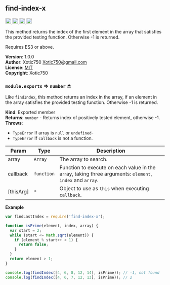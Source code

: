 <a name="module_find-index-x"></a>

## find-index-x
<a href="https://travis-ci.org/Xotic750/find-index-x"
title="Travis status">
<img
src="https://travis-ci.org/Xotic750/find-index-x.svg?branch=master"
alt="Travis status" height="18">
</a>
<a href="https://david-dm.org/Xotic750/find-index-x"
title="Dependency status">
<img src="https://david-dm.org/Xotic750/find-index-x.svg"
alt="Dependency status" height="18"/>
</a>
<a
href="https://david-dm.org/Xotic750/find-index-x#info=devDependencies"
title="devDependency status">
<img src="https://david-dm.org/Xotic750/find-index-x/dev-status.svg"
alt="devDependency status" height="18"/>
</a>
<a href="https://badge.fury.io/js/find-index-x" title="npm version">
<img src="https://badge.fury.io/js/find-index-x.svg"
alt="npm version" height="18">
</a>

This method returns the index of the first element in the array that satisfies the
provided testing function. Otherwise -1 is returned.

Requires ES3 or above.

**Version**: 1.0.0  
**Author**: Xotic750 <Xotic750@gmail.com>  
**License**: [MIT](&lt;https://opensource.org/licenses/MIT&gt;)  
**Copyright**: Xotic750  
<a name="exp_module_find-index-x--module.exports"></a>

### `module.exports` ⇒ <code>number</code> ⏏
Like `findIndex`, this method returns an index in the array, if an element
in the array satisfies the provided testing function. Otherwise -1 is returned.

**Kind**: Exported member  
**Returns**: <code>number</code> - Returns index of positively tested element, otherwise -1.  
**Throws**:

- <code>TypeError</code> If array is `null` or `undefined`-
- <code>TypeError</code> If `callback` is not a function.


| Param | Type | Description |
| --- | --- | --- |
| array | <code>Array</code> | The array to search. |
| callback | <code>function</code> | Function to execute on each value in the array,  taking three arguments: `element`, `index` and `array`. |
| [thisArg] | <code>\*</code> | Object to use as `this` when executing `callback`. |

**Example**  
```js
var findLastIndex = require('find-index-x');

function isPrime(element, index, array) {
  var start = 2;
  while (start <= Math.sqrt(element)) {
    if (element % start++ < 1) {
      return false;
    }
  }
  return element > 1;
}

console.log(findIndex([4, 6, 8, 12, 14], isPrime)); // -1, not found
console.log(findIndex([4, 6, 7, 12, 13], isPrime)); // 2
```

